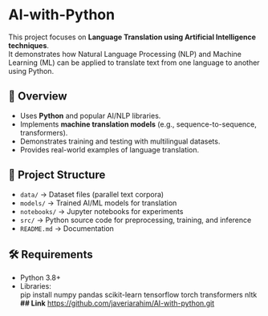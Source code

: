 # AI-with-Python
This project focuses on **Language Translation using Artificial Intelligence techniques**.  
It demonstrates how Natural Language Processing (NLP) and Machine Learning (ML) can be applied to translate text from one language to another using Python.  
## 📖 Overview
- Uses **Python** and popular AI/NLP libraries.  
- Implements **machine translation models** (e.g., sequence-to-sequence, transformers).  
- Demonstrates training and testing with multilingual datasets.  
- Provides real-world examples of language translation.  
## 📂 Project Structure
- `data/` → Dataset files (parallel text corpora)  
- `models/` → Trained AI/ML models for translation  
- `notebooks/` → Jupyter notebooks for experiments  
- `src/` → Python source code for preprocessing, training, and inference  
- `README.md` → Documentation  
## 🛠️ Requirements
- Python 3.8+  
- Libraries:  
  pip install numpy pandas scikit-learn tensorflow torch transformers nltk
**## Link**
  https://github.com/javeriarahim/AI-with-python.git


